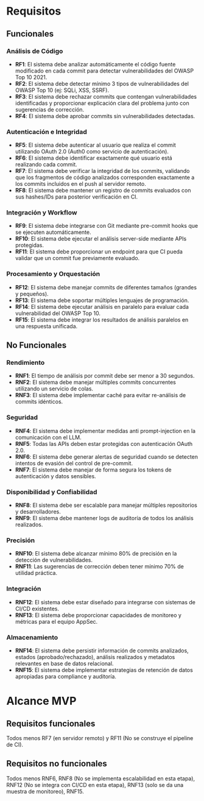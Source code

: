 # Requisitos

## Funcionales

### Análisis de Código
- **RF1**: El sistema debe analizar automáticamente el código fuente modificado en cada commit para detectar vulnerabilidades del OWASP Top 10 2021.
- **RF2**: El sistema debe detectar mínimo 3 tipos de vulnerabilidades del OWASP Top 10 (ej: SQLi, XSS, SSRF).
- **RF3**: El sistema debe rechazar commits que contengan vulnerabilidades identificadas y proporcionar explicación clara del problema junto con sugerencias de corrección.
- **RF4**: El sistema debe aprobar commits sin vulnerabilidades detectadas.

### Autenticación e Integridad
- **RF5**: El sistema debe autenticar al usuario que realiza el commit utilizando OAuth 2.0 (Auth0 como servicio de autenticación).
- **RF6**: El sistema debe identificar exactamente qué usuario está realizando cada commit.
- **RF7**: El sistema debe verificar la integridad de los commits, validando que los fragmentos de código analizados corresponden exactamente a los commits incluidos en el push al servidor remoto.
- **RF8**: El sistema debe mantener un registro de commits evaluados con sus hashes/IDs para posterior verificación en CI.

### Integración y Workflow
- **RF9**: El sistema debe integrarse con Git mediante pre-commit hooks que se ejecuten automáticamente.
- **RF10**: El sistema debe ejecutar el análisis server-side mediante APIs protegidas.
- **RF11**: El sistema debe proporcionar un endpoint para que CI pueda validar que un commit fue previamente evaluado.

### Procesamiento y Orquestación
- **RF12**: El sistema debe manejar commits de diferentes tamaños (grandes y pequeños).
- **RF13**: El sistema debe soportar múltiples lenguajes de programación.
- **RF14**: El sistema debe ejecutar análisis en paralelo para evaluar cada vulnerabilidad del OWASP Top 10.
- **RF15**: El sistema debe integrar los resultados de análisis paralelos en una respuesta unificada.

## No Funcionales

### Rendimiento
- **RNF1**: El tiempo de análisis por commit debe ser menor a 30 segundos.
- **RNF2**: El sistema debe manejar múltiples commits concurrentes utilizando un servicio de colas.
- **RNF3**: El sistema debe implementar caché para evitar re-análisis de commits idénticos.

### Seguridad
- **RNF4**: El sistema debe implementar medidas anti prompt-injection en la comunicación con el LLM.
- **RNF5**: Todas las APIs deben estar protegidas con autenticación OAuth 2.0.
- **RNF6**: El sistema debe generar alertas de seguridad cuando se detecten intentos de evasión del control de pre-commit.
- **RNF7**: El sistema debe manejar de forma segura los tokens de autenticación y datos sensibles.

### Disponibilidad y Confiabilidad
- **RNF8**: El sistema debe ser escalable para manejar múltiples repositorios y desarrolladores.
- **RNF9**: El sistema debe mantener logs de auditoría de todos los análisis realizados.

### Precisión
- **RNF10**: El sistema debe alcanzar mínimo 80% de precisión en la detección de vulnerabilidades.
- **RNF11**: Las sugerencias de corrección deben tener mínimo 70% de utilidad práctica.

### Integración
- **RNF12**: El sistema debe estar diseñado para integrarse con sistemas de CI/CD existentes.
- **RNF13**: El sistema debe proporcionar capacidades de monitoreo y métricas para el equipo AppSec.

### Almacenamiento
- **RNF14**: El sistema debe persistir información de commits analizados, estados (aprobado/rechazado), análisis realizados y metadatos relevantes en base de datos relacional.
- **RNF15**: El sistema debe implementar estrategias de retención de datos apropiadas para compliance y auditoría.

# Alcance MVP

## Requisitos funcionales

Todos menos RF7 (en servidor remoto) y RF11 (No se construye el pipeline de CI).

## Requisitos no funcionales
Todos menos RNF6, RNF8 (No se implementa escalabilidad en esta etapa), RNF12 (No se integra con CI/CD en esta etapa), RNF13 (solo se da una muestra de monitoreo), RNF15.
